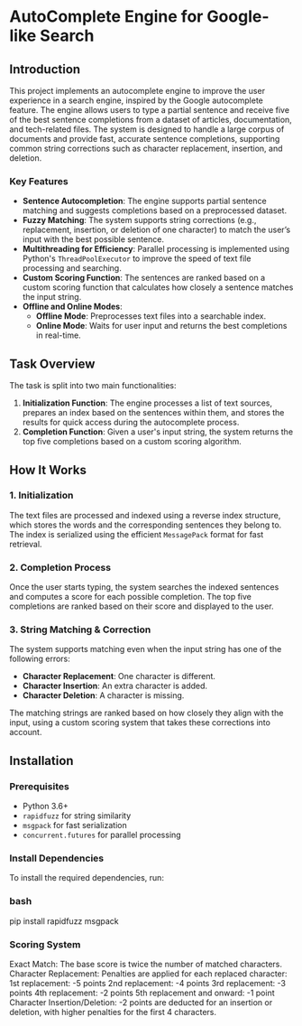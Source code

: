 # AutoComplete Engine for Google-like Search

## Introduction

This project implements an autocomplete engine to improve the user experience in a search engine, inspired by the Google autocomplete feature. The engine allows users to type a partial sentence and receive five of the best sentence completions from a dataset of articles, documentation, and tech-related files. The system is designed to handle a large corpus of documents and provide fast, accurate sentence completions, supporting common string corrections such as character replacement, insertion, and deletion.

### Key Features

- **Sentence Autocompletion**: The engine supports partial sentence matching and suggests completions based on a preprocessed dataset.
- **Fuzzy Matching**: The system supports string corrections (e.g., replacement, insertion, or deletion of one character) to match the user’s input with the best possible sentence.
- **Multithreading for Efficiency**: Parallel processing is implemented using Python's `ThreadPoolExecutor` to improve the speed of text file processing and searching.
- **Custom Scoring Function**: The sentences are ranked based on a custom scoring function that calculates how closely a sentence matches the input string.
- **Offline and Online Modes**:
  - **Offline Mode**: Preprocesses text files into a searchable index.
  - **Online Mode**: Waits for user input and returns the best completions in real-time.

## Task Overview

The task is split into two main functionalities:

1. **Initialization Function**: The engine processes a list of text sources, prepares an index based on the sentences within them, and stores the results for quick access during the autocomplete process.
2. **Completion Function**: Given a user's input string, the system returns the top five completions based on a custom scoring algorithm.

## How It Works

### 1. **Initialization**

The text files are processed and indexed using a reverse index structure, which stores the words and the corresponding sentences they belong to. The index is serialized using the efficient `MessagePack` format for fast retrieval.

### 2. **Completion Process**

Once the user starts typing, the system searches the indexed sentences and computes a score for each possible completion. The top five completions are ranked based on their score and displayed to the user.

### 3. **String Matching & Correction**

The system supports matching even when the input string has one of the following errors:
- **Character Replacement**: One character is different.
- **Character Insertion**: An extra character is added.
- **Character Deletion**: A character is missing.

The matching strings are ranked based on how closely they align with the input, using a custom scoring system that takes these corrections into account.

## Installation

### Prerequisites

- Python 3.6+
- `rapidfuzz` for string similarity
- `msgpack` for fast serialization
- `concurrent.futures` for parallel processing

### Install Dependencies

To install the required dependencies, run:

### bash
pip install rapidfuzz msgpack
### Scoring System
Exact Match: The base score is twice the number of matched characters.
Character Replacement: Penalties are applied for each replaced character:
1st replacement: -5 points
2nd replacement: -4 points
3rd replacement: -3 points
4th replacement: -2 points
5th replacement and onward: -1 point
Character Insertion/Deletion: -2 points are deducted for an insertion or deletion, with higher penalties for the first 4 characters.